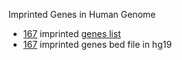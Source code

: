 Imprinted Genes in Human Genome

* [167](167.imprint.gene.txt) imprinted [genes list](https://genome.cshlp.org/content/early/2015/05/07/gr.192278.115.abstract)
* [167](imprinted.hg19.bed) imprinted genes bed file in hg19



